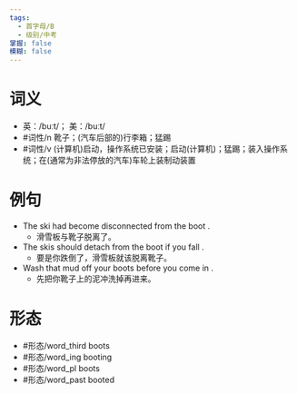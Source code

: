 ```yaml
---
tags:
  - 首字母/B
  - 级别/中考
掌握: false
模糊: false
---
```

# 词义
- 英：/buːt/； 美：/buːt/
- #词性/n  靴子；(汽车后部的)行李箱；猛踢
- #词性/v  (计算机)启动，操作系统已安装；启动(计算机)；猛踢；装入操作系统；在(通常为非法停放的汽车)车轮上装制动装置
# 例句
- The ski had become disconnected from the boot .
	- 滑雪板与靴子脱离了。
- The skis should detach from the boot if you fall .
	- 要是你跌倒了，滑雪板就该脱离靴子。
- Wash that mud off your boots before you come in .
	- 先把你靴子上的泥冲洗掉再进来。
# 形态
- #形态/word_third boots
- #形态/word_ing booting
- #形态/word_pl boots
- #形态/word_past booted
